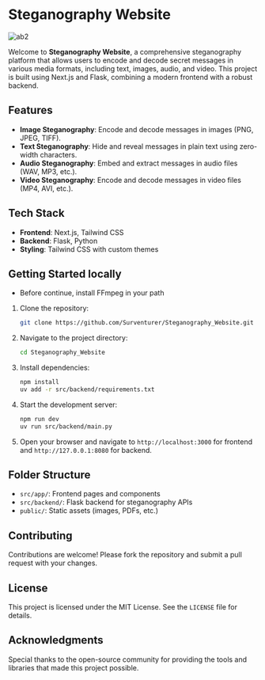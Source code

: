 # Steganography Website
![ab2](https://github.com/Surventurer/Steganography_Website/assets/89982630/4a4cf32d-5a1d-47bd-9f4d-69b0aa4d2b0a)

Welcome to **Steganography Website**, a comprehensive steganography platform that allows users to encode and decode secret messages in various media formats, including text, images, audio, and video. This project is built using Next.js and Flask, combining a modern frontend with a robust backend.

## Features

- **Image Steganography**: Encode and decode messages in images (PNG, JPEG, TIFF).
- **Text Steganography**: Hide and reveal messages in plain text using zero-width characters.
- **Audio Steganography**: Embed and extract messages in audio files (WAV, MP3, etc.).
- **Video Steganography**: Encode and decode messages in video files (MP4, AVI, etc.).

## Tech Stack

- **Frontend**: Next.js, Tailwind CSS
- **Backend**: Flask, Python
- **Styling**: Tailwind CSS with custom themes

## Getting Started locally

- Before continue, install FFmpeg in your path
1. Clone the repository:
   ```bash
   git clone https://github.com/Surventurer/Steganography_Website.git
   ```
2. Navigate to the project directory:
   ```bash
   cd Steganography_Website
   ```
3. Install dependencies:
   ```bash
   npm install
   uv add -r src/backend/requirements.txt
   ```
4. Start the development server:
   ```bash
   npm run dev
   uv run src/backend/main.py
   ```
5. Open your browser and navigate to `http://localhost:3000` for frontend and `http://127.0.0.1:8080` for backend.

## Folder Structure

- `src/app/`: Frontend pages and components
- `src/backend/`: Flask backend for steganography APIs
- `public/`: Static assets (images, PDFs, etc.)

## Contributing

Contributions are welcome! Please fork the repository and submit a pull request with your changes.

## License

This project is licensed under the MIT License. See the `LICENSE` file for details.

## Acknowledgments

Special thanks to the open-source community for providing the tools and libraries that made this project possible.
